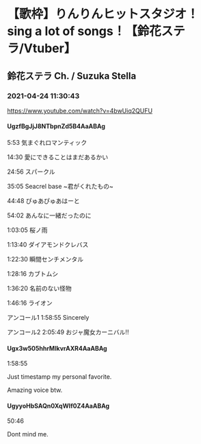 # 【歌枠】りんりんヒットスタジオ！sing a lot of songs！【鈴花ステラ/Vtuber】

## 鈴花ステラ Ch. / Suzuka Stella

### 2021-04-24 11:30:43

https://www.youtube.com/watch?v=4bwUiq2QUFU

#### UgzfBgJjJ8NTbpnZd5B4AaABAg

5:53 気まぐれロマンティック

14:30 愛にできることはまだあるかい

24:56 スパークル

35:05 Seacrel base ~君がくれたもの~

44:48 ぴゅあぴゅあはーと

54:02 あんなに一緒だったのに

1:03:05 桜ノ雨

1:13:40 ダイアモンドクレバス

1:22:30 瞬間センチメンタル

1:28:16 カブトムシ

1:36:20 名前のない怪物

1:46:16 ライオン

アンコール1 1:58:55 Sincerely

アンコール2 2:05:49 おジャ魔女カーニバル!!



#### Ugx3w505hhrMlkvrAXR4AaABAg

1:58:55 



Just timestamp my personal favorite.

Amazing voice btw.



#### UgyyoHbSAQn0XqWIf0Z4AaABAg

50:46 

Dont mind me.

